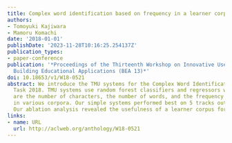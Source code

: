 ```yaml
---
title: Complex word identification based on frequency in a learner corpus
authors:
- Tomoyuki Kajiwara
- Mamoru Komachi
date: '2018-01-01'
publishDate: '2023-11-28T10:16:25.254137Z'
publication_types:
- paper-conference
publication: '*Proceedings of the Thirteenth Workshop on Innovative Use of NLP for
  Building Educational Applications (BEA 13)*'
doi: 10.18653/v1/W18-0521
abstract: We introduce the TMU systems for the Complex Word Identification (CWI) Shared
  Task 2018. TMU systems use random forest classifiers and regressors whose features
  are the number of characters, the number of words, and the frequency of target words
  in various corpora. Our simple systems performed best on 5 tracks out of 12 tracks.
  Our ablation analysis revealed the usefulness of a learner corpus for CWI task.
links:
- name: URL
  url: http://aclweb.org/anthology/W18-0521
---
```

